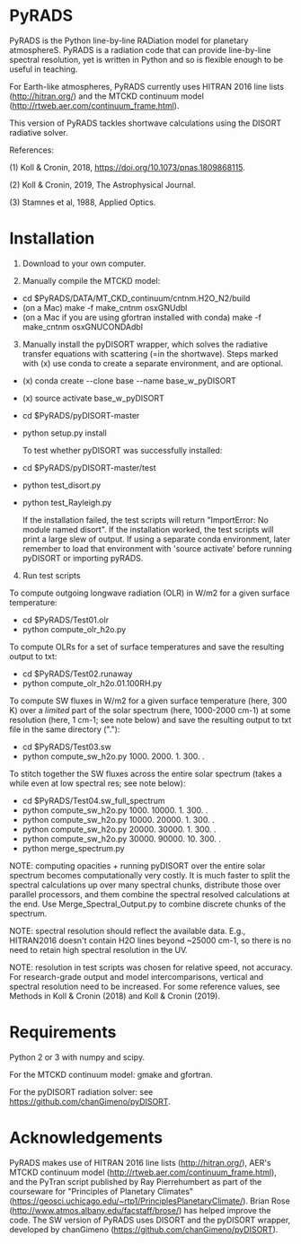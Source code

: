 # PyRADS
PyRADS is the Python line-by-line RADiation model for planetary atmosphereS. PyRADS is a radiation code that can provide line-by-line spectral resolution, yet is written in Python and so is flexible enough to be useful in teaching.

For Earth-like atmospheres, PyRADS currently uses HITRAN 2016 line lists (http://hitran.org/) and the MTCKD continuum model (http://rtweb.aer.com/continuum_frame.html).

This version of PyRADS tackles shortwave calculations using the DISORT radiative solver.

References:

(1) Koll & Cronin, 2018, https://doi.org/10.1073/pnas.1809868115.

(2) Koll & Cronin, 2019, The Astrophysical Journal.

(3) Stamnes et al, 1988, Applied Optics.

# Installation
1) Download to your own computer.

2) Manually compile the MTCKD model:
- cd $PyRADS/DATA/MT_CKD_continuum/cntnm.H2O_N2/build
- (on a Mac) make -f make_cntnm osxGNUdbl
- (on a Mac if you are using gfortran installed with conda) make -f make_cntnm osxGNUCONDAdbl

3) Manually install the pyDISORT wrapper, which solves
  the radiative transfer equations with scattering (=in the shortwave).
  Steps marked with (x) use conda to create a separate environment, and are optional.
  
- (x) conda create --clone base --name base_w_pyDISORT
- (x) source activate base_w_pyDISORT
- cd $PyRADS/pyDISORT-master
- python setup.py install

  To test whether pyDISORT was successfully installed:
- cd $PyRADS/pyDISORT-master/test
- python test_disort.py
- python test_Rayleigh.py

  If the installation failed, the test scripts will return "ImportError: No module named disort".
  If the installation worked, the test scripts will print a large slew of output.
  If using a separate conda environment, later remember to load that environment with 'source activate' before
  running pyDISORT or importing pyRADS.

4) Run test scripts

To compute outgoing longwave radiation (OLR) in W/m2 for a given surface temperature:
- cd $PyRADS/Test01.olr
- python compute_olr_h2o.py

To compute OLRs for a set of surface temperatures and save the resulting output to txt:
- cd $PyRADS/Test02.runaway
- python compute_olr_h2o.01.100RH.py

To compute SW fluxes in W/m2 for a given surface temperature (here, 300 K) over a *limited* part of the solar spectrum (here, 1000-2000 cm-1) at some resolution (here, 1 cm-1; see note below) and save the resulting output to txt file in the same directory ("."):
- cd $PyRADS/Test03.sw
- python compute_sw_h2o.py 1000. 2000. 1. 300. .

To stitch together the SW fluxes across the entire solar spectrum (takes a while even at low spectral res; see note below):
- cd $PyRADS/Test04.sw_full_spectrum
- python compute_sw_h2o.py 1000. 10000. 1. 300. .
- python compute_sw_h2o.py 10000. 20000. 1. 300. .
- python compute_sw_h2o.py 20000. 30000. 1. 300. .
- python compute_sw_h2o.py 30000. 90000. 10. 300. .
- python merge_spectrum.py

NOTE: computing opacities + running pyDISORT over the entire solar spectrum becomes computationally very costly. It is much faster to split the spectral calculations up over many spectral chunks, distribute those over parallel processors, and them combine the spectral resolved calculations at the end. Use Merge_Spectral_Output.py to combine discrete chunks of the spectrum.

NOTE: spectral resolution should reflect the available data. E.g., HITRAN2016 doesn't contain H2O lines beyond ~25000 cm-1, so there is no need to retain high spectral resolution in the UV.

NOTE: resolution in test scripts was chosen for relative speed, not accuracy. For research-grade output and model intercomparisons, vertical and spectral resolution need to be increased. For some reference values, see Methods in Koll & Cronin (2018) and Koll & Cronin (2019).


# Requirements
Python 2 or 3 with numpy and scipy.

For the MTCKD continuum model: gmake and gfortran.

For the pyDISORT radiation solver: see https://github.com/chanGimeno/pyDISORT.

# Acknowledgements
PyRADS makes use of HITRAN 2016 line lists (http://hitran.org/), AER's MTCKD continuum model (http://rtweb.aer.com/continuum_frame.html), and the PyTran script published by Ray Pierrehumbert as part of the courseware for "Principles of Planetary Climates" (https://geosci.uchicago.edu/~rtp1/PrinciplesPlanetaryClimate/). Brian Rose (http://www.atmos.albany.edu/facstaff/brose/) has helped improve the code. The SW version of PyRADS uses DISORT and the pyDISORT wrapper, developed by chanGimeno (https://github.com/chanGimeno/pyDISORT).
